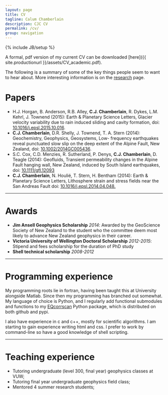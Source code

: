 ```yaml
---
layout: page
title: CV
tagline: Calum Chamberlain
description: CJC CV
permalink: /cv/
group: navigation
---
```

{% include JB/setup %}

A formal, pdf version of my current CV can be downloaded
[here]({{ site.productionurl }}/assets/CV_academic.pdf).

The following is a summary of some of the key things people seem to want to hear
about.  More interesting information is on the [research](/research/) page.

# Papers

- H.J. Horgan, B. Anderson, R.B. Alley, **C.J. Chamberlain**, R. Dykes, L.M. Kehrl, J. Townend (2015): Earth
& Planetary Science Letters, Glacier velocity variability due to rain induced sliding and cavity formation, doi: [10.1016/j.epsl.2015.10.016](http://www.sciencedirect.com/science/article/pii/S0012821X15006512).
- **C.J. Chamberlain**, D.R. Shelly, J. Townend, T. A. Stern (2014): Geochemistry, Geophysics, Geosystems, Low-
frequency earthquakes reveal punctuated slow slip on the deep extent of the Alpine Fault, New Zealand, doi: [10.1002/2014GC005436](http://onlinelibrary.wiley.com/doi/10.1002/2014GC005436/abstract).
- S.C. Cox, C.D. Menzies, R. Sutherland, P. Denys, **C.J. Chamberlain**, D. Teagle (2014): Geofluids, Transient
permeability changes in the Alpine Fault hanging wall, New Zealand, induced by South Island earthquakes, doi: [10.1111/gfl.12093](http://onlinelibrary.wiley.com/doi/10.1111/gfl.12093/abstract)
- **C.J. Chamberlain**, N. Houlié, T. Stern, H. Bentham (2014): Earth & Planetary Science Letters, Lithosphere
strain and stress fields near the San Andreas Fault doi: [10.1016/j.epsl.2014.04.048.](http://www.sciencedirect.com/science/article/pii/S0012821X14002945)

<hr>

# Awards

* **Jim Ansell Geophysics Scholarship** *2014*: Awarded by the GeoScience
Society of New Zealand to the student who the committee deem most likely to
advance New Zealand geophysics in their career.
* **Victoria University of Wellington Doctoral Scholarship** *2012-2015*:
Stipend and fees scholarship for the duration of PhD study
* **Shell technical scholarship** *2008-2012*

<hr>

# Programming experience
My programming roots lie in fortran, having been taught this at University alongside
Matlab.  Since then my programming has branched out somewhat.  My language of
choice is Python, and I regularly add functional submodules and functions to my
[EQcorrscan](http://calum-chamberlain.github.io/EQcorrscan/)
Python package, which is distributed on both github and pypi.

I also have experience in c and c++, mostly for scientific algorithms.  I am starting
to gain experience writing html and css.  I prefer to work by command-line so have
a good knowledge of shell scripting.

<hr>

# Teaching experience

* Tutoring undergraduate (level 300, final year) geophysics classes at VUW;
* Tutoring final year undergraduate geophysics field class;
* Mentored 4 summer research students;
